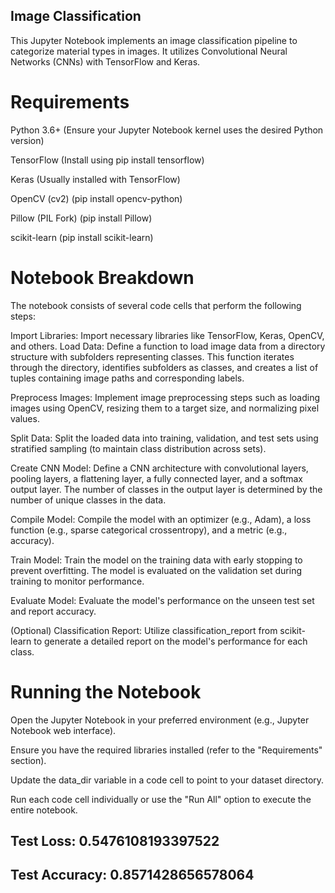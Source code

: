 ## Image Classification 

This Jupyter Notebook implements an image classification pipeline to categorize material types in images. It utilizes Convolutional Neural Networks (CNNs) with TensorFlow and Keras.

# Requirements

Python 3.6+ (Ensure your Jupyter Notebook kernel uses the desired Python version)

TensorFlow (Install using pip install tensorflow)

Keras (Usually installed with TensorFlow)

OpenCV (cv2) (pip install opencv-python)

Pillow (PIL Fork) (pip install Pillow)

scikit-learn (pip install scikit-learn)

# Notebook Breakdown

The notebook consists of several code cells that perform the following steps:

Import Libraries: Import necessary libraries like TensorFlow, Keras, OpenCV, and others.
Load Data: Define a function to load image data from a directory structure with subfolders representing classes. This function iterates through the directory, identifies subfolders as classes, and creates a list of tuples containing image paths and corresponding labels.

Preprocess Images: Implement image preprocessing steps such as loading images using OpenCV, resizing them to a target size, and normalizing pixel values.

Split Data: Split the loaded data into training, validation, and test sets using stratified sampling (to maintain class distribution across sets).

Create CNN Model: Define a CNN architecture with convolutional layers, pooling layers, a flattening layer, a fully connected layer, and a softmax output layer. The number of classes in the output layer is determined by the number of unique classes in the data.

Compile Model: Compile the model with an optimizer (e.g., Adam), a loss function (e.g., sparse categorical crossentropy), and a metric (e.g., accuracy).

Train Model: Train the model on the training data with early stopping to prevent overfitting. The model is evaluated on the validation set during training to monitor performance.

Evaluate Model: Evaluate the model's performance on the unseen test set and report accuracy.

(Optional) Classification Report: Utilize classification_report from scikit-learn to generate a detailed report on the model's performance for each class.

# Running the Notebook

Open the Jupyter Notebook in your preferred environment (e.g., Jupyter Notebook web interface).

Ensure you have the required libraries installed (refer to the "Requirements" section).

Update the data_dir variable in a code cell to point to your dataset directory.

Run each code cell individually or use the "Run All" option to execute the entire notebook.

## Test Loss: 0.5476108193397522
## Test Accuracy: 0.8571428656578064

